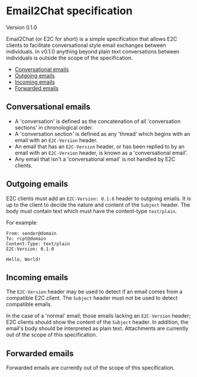 # Email2Chat specification
Version 0.1.0

Email2Chat (or E2C for short) is a simple specification that allows E2C clients to facilitate conversational style email exchanges between individuals. In v0.1.0 anything beyond plain text conversations between individuals is outside the scope of the specification.

* [Conversational emails](#conversational-emails)
* [Outgoing emails](#outgoing-emails)
* [Incoming emails](#incoming-emails)
* [Forwarded emails](#forwarded-emails)

## Conversational emails
* A 'conversation' is defined as the concatenation of all 'conversation sections' in chronological order.
* A 'conversation section' is defined as any 'thread' which begins with an email with an `E2C-Version` header.
* An email that has an `E2C-Version` header, or has been replied to by an email with an `E2C-Version` header, is known as a 'conversational email'.
* Any email that isn't a 'conversational email' is not handled by E2C clients.

## Outgoing emails
E2C clients must add an `E2C-Version: 0.1.0` header to outgoing emails. It is up to the client to decide the nature and content of the `Subject` header. The body must contain text which must have the content-type `text/plain`.

For example:

```
From: sender@domain
To: rcpt@domain
Content-Type: text/plain
E2C-Version: 0.1.0

Hello, World!
```

## Incoming emails
The `E2C-Version` header may be used to detect if an email comes from a compatible E2C client. The `Subject` header must not be used to detect compatible emails.

In the case of a 'normal' email; those emails lacking an `E2C-Version` header; E2C clients should show the content of the `Subject` header. In addition, the email's body should be interpreted as plain text. Attachments are currently out of the scope of this specification.

## Forwarded emails
Forwarded emails are currently out of the scope of this specification.
